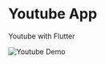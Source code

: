 # Youtube App

Youtube with Flutter

![Youtube Demo](https://github.com/gcoutinho1/youtube_blocpattern/blob/master/lib/gif/youtubeFlutter-demo.gif)

